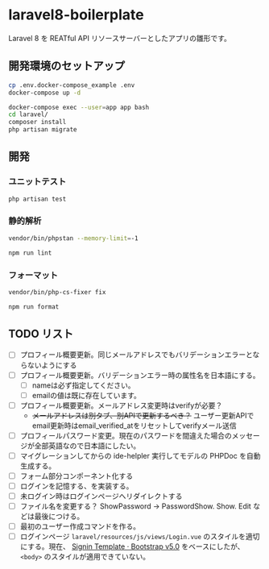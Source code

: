 # laravel8-boilerplate
Laravel 8 を REATful API リソースサーバーとしたアプリの雛形です。

## 開発環境のセットアップ
```bash
cp .env.docker-compose_example .env
docker-compose up -d

docker-compose exec --user=app app bash
cd laravel/
composer install
php artisan migrate
```

## 開発
### ユニットテスト
```bash
php artisan test
```

### 静的解析
```bash
vendor/bin/phpstan --memory-limit=-1

npm run lint
```

### フォーマット
```bash
vendor/bin/php-cs-fixer fix

npm run format
```

## TODO リスト
- [ ] プロフィール概要更新。同じメールアドレスでもバリデーションエラーとならないようにする
- [ ] プロフィール概要更新。バリデーションエラー時の属性名を日本語にする。
    - [ ] nameは必ず指定してください。
    - [ ] emailの値は既に存在しています。
- [ ] プロフィール概要更新。メールアドレス変更時はverifyが必要？
    - ~~メールアドレスは別タブ、別APIで更新するべき？~~ ユーザー更新APIでemail更新時はemail_verified_atをリセットしてverifyメール送信
- [ ] プロフィールパスワード変更。現在のパスワードを間違えた場合のメッセージが全部英語なので日本語にしたい。
- [ ] マイグレーションしてからの ide-helpler 実行してモデルの PHPDoc を自動生成する。
- [ ] フォーム部分コンポーネント化する
- [ ] ログインを記憶する、を実装する。
- [ ] 未ログイン時はログインページへリダイレクトする
- [ ] ファイル名を変更する？ ShowPassword → PasswordShow. Show. Edit などは最後につける。
- [ ] 最初のユーザー作成コマンドを作る。
- [ ] ログインページ `laravel/resources/js/views/Login.vue` のスタイルを適切にする。現在、 [Signin Template · Bootstrap v5.0](https://getbootstrap.jp/docs/5.0/examples/sign-in/) をベースにしたが、 `<body>` のスタイルが適用できていない。

